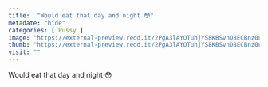 ```yaml
---
title:  "Would eat that day and night 😳"
metadate: "hide"
categories: [ Pussy ]
image: "https://external-preview.redd.it/2PgA3lAYOTuhjYS8KBSvnD8ECBnz0uZUMqZ-IiUg5uo.jpg?auto=webp&s=0df543ef3dab3d5edca4031fa83f7381b8096e12"
thumb: "https://external-preview.redd.it/2PgA3lAYOTuhjYS8KBSvnD8ECBnz0uZUMqZ-IiUg5uo.jpg?width=640&crop=smart&auto=webp&s=abb03cef13f1b2f32933117e2d11ed797f34d94e"
visit: ""
---
```

Would eat that day and night 😳

